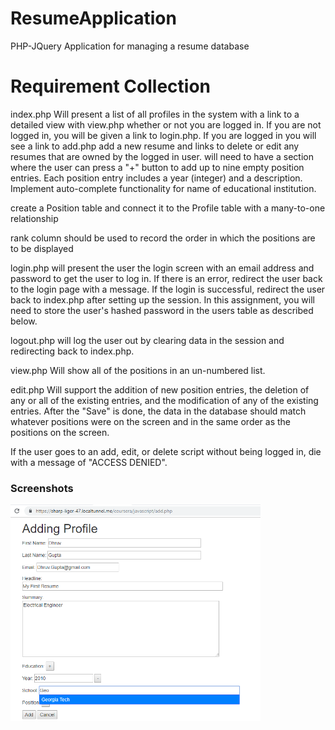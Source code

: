# ResumeApplication
PHP-JQuery Application for managing a resume database

# Requirement Collection

index.php Will present a list of all profiles in the system with a link to a detailed view with view.php whether or not you are logged in. If you are not logged in, you will be given a link to login.php. If you are logged in you will see a link to add.php add a new resume and links to delete or edit any resumes that are owned by the logged in user. will need to have a section where the user can press a "+" button to add up to nine empty position entries. Each position entry includes a year (integer) and a description. Implement auto-complete functionality for name of educational institution.

create a Position table and connect it to the Profile table with a many-to-one relationship

rank column should be used to record the order in which the positions are to be displayed

login.php will present the user the login screen with an email address and password to get the user to log in. If there is an error, redirect the user back to the login page with a message. If the login is successful, redirect the user back to index.php after setting up the session. In this assignment, you will need to store the user's hashed password in the users table as described below.

logout.php will log the user out by clearing data in the session and redirecting back to index.php.

view.php Will show all of the positions in an un-numbered list.

edit.php Will support the addition of new position entries, the deletion of any or all of the existing entries, and the modification of any of the existing entries. After the "Save" is done, the data in the database should match whatever positions were on the screen and in the same order as the positions on the screen.

If the user goes to an add, edit, or delete script without being logged in, die with a message of "ACCESS DENIED".

### Screenshots
<img src="https://raw.githubusercontent.com/ddhruvgupta/ResumeApplication/master/screenshots/1.png" width="400" />
